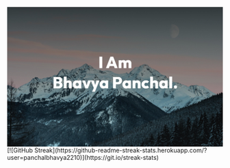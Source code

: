  <img align="right" alt="Coding" width="1400" src="https://github.com/panchalbhavya2210/readme/blob/main/WhatsApp%20Image%202023-05-30%20at%2018.25.26.jpeg">
 [![GitHub Streak](https://github-readme-streak-stats.herokuapp.com/?user=panchalbhavya2210)](https://git.io/streak-stats)
